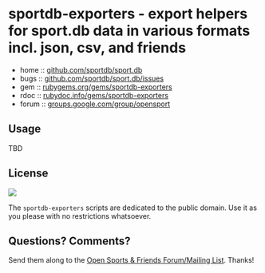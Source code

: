 # sportdb-exporters - export helpers for sport.db data in various formats incl. json, csv, and friends


* home  :: [github.com/sportdb/sport.db](https://github.com/sportdb/sport.db)
* bugs  :: [github.com/sportdb/sport.db/issues](https://github.com/sportdb/sport.db/issues)
* gem   :: [rubygems.org/gems/sportdb-exporters](https://rubygems.org/gems/sportdb-exporters)
* rdoc  :: [rubydoc.info/gems/sportdb-exporters](http://rubydoc.info/gems/sportdb-exporters)
* forum :: [groups.google.com/group/opensport](https://groups.google.com/group/opensport)


## Usage

TBD


## License

![](https://publicdomainworks.github.io/buttons/zero88x31.png)

The `sportdb-exporters` scripts are dedicated to the public domain.
Use it as you please with no restrictions whatsoever.


## Questions? Comments?

Send them along to the
[Open Sports & Friends Forum/Mailing List](http://groups.google.com/group/opensport).
Thanks!
